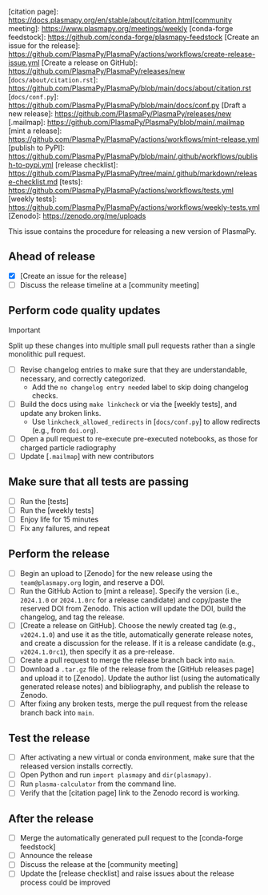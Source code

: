 [citation page]: https://docs.plasmapy.org/en/stable/about/citation.html[community meeting]: https://www.plasmapy.org/meetings/weekly
[conda-forge feedstock]: https://github.com/conda-forge/plasmapy-feedstock
[Create an issue for the release]: https://github.com/PlasmaPy/PlasmaPy/actions/workflows/create-release-issue.yml
[Create a release on GitHub]: https://github.com/PlasmaPy/PlasmaPy/releases/new
[`docs/about/citation.rst`]: https://github.com/PlasmaPy/PlasmaPy/blob/main/docs/about/citation.rst
[`docs/conf.py`]: https://github.com/PlasmaPy/PlasmaPy/blob/main/docs/conf.py
[Draft a new release]: https://github.com/PlasmaPy/PlasmaPy/releases/new
[.mailmap]: https://github.com/PlasmaPy/PlasmaPy/blob/main/.mailmap
[mint a release]: https://github.com/PlasmaPy/PlasmaPy/actions/workflows/mint-release.yml
[publish to PyPI]: https://github.com/PlasmaPy/PlasmaPy/blob/main/.github/workflows/publish-to-pypi.yml
[release checklist]: https://github.com/PlasmaPy/PlasmaPy/tree/main/.github/markdown/release-checklist.md
[tests]: https://github.com/PlasmaPy/PlasmaPy/actions/workflows/tests.yml
[weekly tests]: https://github.com/PlasmaPy/PlasmaPy/actions/workflows/weekly-tests.yml
[Zenodo]: https://zenodo.org/me/uploads

This issue contains the procedure for releasing a new version of PlasmaPy.

## Ahead of release

 - [x] [Create an issue for the release]
 - [ ] Discuss the release timeline at a [community meeting]

<!--

We have had less need of a feature freeze as the package has become more mature, but we may wish to add this back in the future.

 - [ ] About three weeks before a minor or major release, announce that a feature freeze will occur one week before the anticipated release date. Only pull requests with a limited scope that do not significantly change functionality should be merged during the feature freeze.

 - [ ] Begin a code freeze about two weekdays before a release. Only bugfixes and pull requests that are directly related to the release should be merged during the code freeze.

-->

## Perform code quality updates

> [!IMPORTANT]
> Split up these changes into multiple small pull requests rather than a single monolithic pull request.

 - [ ] Revise changelog entries to make sure that they are understandable, necessary, and correctly categorized.
   - Add the `no changelog entry needed` label to skip doing changelog checks.
 - [ ] Build the docs using `make linkcheck` or via the [weekly tests], and update any broken links.
   - Use `linkcheck_allowed_redirects` in [`docs/conf.py`] to allow redirects (e.g., from `doi.org`).
 - [ ] Open a pull request to re-execute pre-executed notebooks, as those for charged particle radiography <!-- automate this step? -->
 - [ ] Update [`.mailmap`] with new contributors <!-- delete this file? -->

## Make sure that all tests are passing

 - [ ] Run the [tests]
 - [ ] Run the [weekly tests]
 - [ ] Enjoy life for 15 minutes
 - [ ] Fix any failures, and repeat

<!-- Add badges here for the tests & weekly tests? -->

## Perform the release

 - [ ] Begin an upload to [Zenodo] for the new release using the `team@plasmapy.org` login, and reserve a DOI.
 - [ ] Run the GitHub Action to [mint a release]. Specify the version (i.e., `2024.1.0` or `2024.1.0rc` for a release candidate) and copy/paste the reserved DOI from Zenodo.  This action will update the DOI, build the changelog, and tag the release.
 - [ ] [Create a release on GitHub]. Choose the newly created tag (e.g., `v2024.1.0`) and use it as the title, automatically generate release notes, and create a discussion for the release. If it is a release candidate (e.g., `v2024.1.0rc1`), then specify it as a pre-release.
 - [ ] Create a pull request to merge the release branch back into `main`. <!-- Automate this step? -->
 - [ ] Download a `.tar.gz` file of the release from the [GitHub releases page] and upload it to [Zenodo]. Update the author list (using the automatically generated release notes) and bibliography, and publish the release to Zenodo.
 - [ ] After fixing any broken tests, merge the pull request from the release branch back into `main`.

## Test the release

 - [ ] After activating a new virtual or conda environment,  make sure that the released version installs correctly.
 - [ ] Open Python and run `import plasmapy` and `dir(plasmapy)`.
 - [ ] Run `plasma-calculator` from the command line.
 - [ ] Verify that the [citation page] link to the Zenodo record is working.

## After the release

 - [ ] Merge the automatically generated pull request to the [conda-forge feedstock]
 - [ ] Announce the release
 - [ ] Discuss the release at the [community meeting]
 - [ ] Update the [release checklist] and raise issues about the release process could be improved
